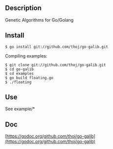 Description
--------
Genetic Algorithms for Go/Golang

Install
--------
	$ go install git://github.com/thoj/go-galib.git

Compiling examples:

    $ git clone git://github.com/thoj/go-galib.git
    $ cd go-galib
	$ cd examples
	$ go build floating.go
    $ ./floating

Use
--------
See example/*


Doc
---
[https://godoc.org/github.com/thoj/go-galib](https://godoc.org/github.com/thoj/go-galib)
